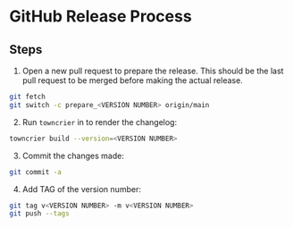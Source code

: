 # GitHub Release Process

## Steps

1. Open a new pull request to prepare the release. This should be the last pull
  request to be merged before making the actual release.

  ```bash
  git fetch
  git switch -c prepare_<VERSION NUMBER> origin/main
  ```

2. Run `towncrier` in to render the changelog:

  ```bash
  towncrier build --version=<VERSION NUMBER>
  ```

3. Commit the changes made:

  ```bash
  git commit -a
  ```

4. Add TAG of the version number:
  ```bash
  git tag v<VERSION NUMBER> -m v<VERSION NUMBER>
  git push --tags
  ```
